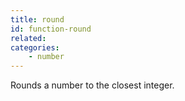 ```yaml
---
title: round
id: function-round
related:
categories:
    - number
---
```


Rounds a number to the closest integer.